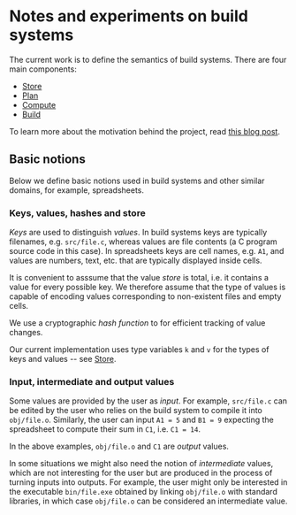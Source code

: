 # Notes and experiments on build systems

The current work is to define the semantics of build systems. There are four main components:

* [Store](https://github.com/snowleopard/build-systems/blob/master/src/Development/Build/Store.hs)
* [Plan](https://github.com/snowleopard/build-systems/blob/master/src/Development/Build/Plan.hs)
* [Compute](https://github.com/snowleopard/build-systems/blob/master/src/Development/Build/Compute.hs)
* [Build](https://github.com/snowleopard/build-systems/blob/master/src/Development/Build.hs)

To learn more about the motivation behind the project, read
[this blog post](https://blogs.ncl.ac.uk/andreymokhov/cloud-and-dynamic-builds/).

## Basic notions

Below we define basic notions used in build systems and other similar domains,
for example, spreadsheets.

### Keys, values, hashes and store

*Keys* are used to distinguish *values*. In build systems keys are typically
filenames, e.g. `src/file.c`, whereas values are file contents (a C program source
code in this case). In spreadsheets keys are cell names, e.g. `A1`, and values
are numbers, text, etc. that are typically displayed inside cells.

It is convenient to asssume that the value *store* is total, i.e. it contains a
value for every possible key. We therefore assume that the type of values is
capable of encoding values corresponding to non-existent files and empty cells.

We use a cryptographic *hash function* to for efficient tracking of value changes.

Our current implementation uses type variables `k` and `v` for the types of keys
and values -- see
[Store](https://github.com/snowleopard/build-systems/blob/master/src/Development/Build/Store.hs).

### Input, intermediate and output values

Some values are provided by the user as *input*. For example, `src/file.c` can be
edited by the user who relies on the build system to compile it into `obj/file.o`.
Similarly, the user can input `A1 = 5` and `B1 = 9` expecting the spreadsheet
to compute their sum in `C1`, i.e. `C1 = 14`.

In the above examples, `obj/file.o` and `C1` are *output* values.

In some situations we might also need the notion of *intermediate* values, which
are not interesting for the user but are produced in the process of turning
inputs into outputs. For example, the user might only be interested in the
executable `bin/file.exe` obtained by linking `obj/file.o` with standard
libraries, in which case `obj/file.o` can be considered an intermediate value.
